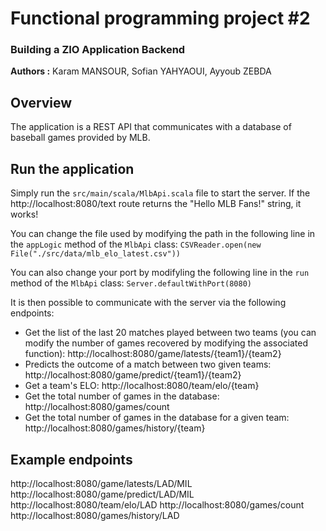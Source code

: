 # Functional programming project #2
### Building a ZIO Application Backend

**Authors :**
Karam MANSOUR, Sofian YAHYAOUI, Ayyoub ZEBDA

## Overview
The application is a REST API that communicates with a database of baseball games provided by MLB.

## Run the application
Simply run the `src/main/scala/MlbApi.scala` file to start the server. If the http://localhost:8080/text route returns the "Hello MLB Fans!" string, it works!

You can change the file used by modifying the path in the following line in the `appLogic` method of the `MlbApi` class:
`CSVReader.open(new File("./src/data/mlb_elo_latest.csv"))`

You can also change your port by modifyling the following line in the `run` method of the `MlbApi` class:
`Server.defaultWithPort(8080)`

It is then possible to communicate with the server via the following endpoints:
- Get the list of the last 20 matches played between two teams (you can modify the number of games recovered by modifying the associated function): http://localhost:8080/game/latests/{team1}/{team2}
- Predicts the outcome of a match between two given teams: http://localhost:8080/game/predict/{team1}/{team2}
- Get a team's ELO: http://localhost:8080/team/elo/{team}
- Get the total number of games in the database: http://localhost:8080/games/count
- Get the total number of games in the database for a given team: http://localhost:8080/games/history/{team}

## Example endpoints
http://localhost:8080/game/latests/LAD/MIL
http://localhost:8080/game/predict/LAD/MIL
http://localhost:8080/team/elo/LAD
http://localhost:8080/games/count
http://localhost:8080/games/history/LAD